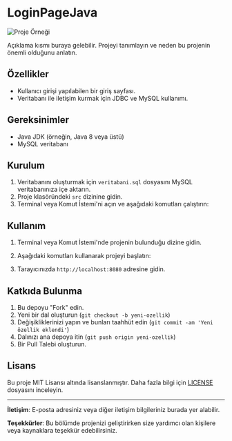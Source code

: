 # LoginPageJava
![Proje Örneği](proje_resmi.png) <!-- Projeye ait bir ekran görüntüsü veya logo -->

Açıklama kısmı buraya gelebilir. Projeyi tanımlayın ve neden bu projenin önemli olduğunu anlatın.

## Özellikler

- Kullanıcı girişi yapılabilen bir giriş sayfası.
- Veritabanı ile iletişim kurmak için JDBC ve MySQL kullanımı.

## Gereksinimler

- Java JDK (örneğin, Java 8 veya üstü)
- MySQL veritabanı

## Kurulum

1. Veritabanını oluşturmak için `veritabani.sql` dosyasını MySQL veritabanınıza içe aktarın.
2. Proje klasöründeki `src` dizinine gidin.
3. Terminal veya Komut İstemi'ni açın ve aşağıdaki komutları çalıştırın:


## Kullanım

1. Terminal veya Komut İstemi'nde projenin bulunduğu dizine gidin.
2. Aşağıdaki komutları kullanarak projeyi başlatın:



3. Tarayıcınızda `http://localhost:8080` adresine gidin.

## Katkıda Bulunma

1. Bu depoyu "Fork" edin.
2. Yeni bir dal oluşturun (`git checkout -b yeni-ozellik`)
3. Değişikliklerinizi yapın ve bunları taahhüt edin (`git commit -am 'Yeni özellik eklendi'`)
4. Dalınızı ana depoya itin (`git push origin yeni-ozellik`)
5. Bir Pull Talebi oluşturun.

## Lisans

Bu proje MIT Lisansı altında lisanslanmıştır. Daha fazla bilgi için [LICENSE](LICENSE) dosyasını inceleyin.

---

**İletişim**: E-posta adresiniz veya diğer iletişim bilgileriniz burada yer alabilir.

**Teşekkürler**: Bu bölümde projenizi geliştirirken size yardımcı olan kişilere veya kaynaklara teşekkür edebilirsiniz.

